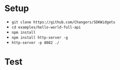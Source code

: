# Setup
* `git clone https://github.com/Changers/SDKWidgets`
* `cd examples/hello-world-full-api`
* `npm install`
* `npm install http-server -g`
* `http-server -p 8082 ./`

# Test
